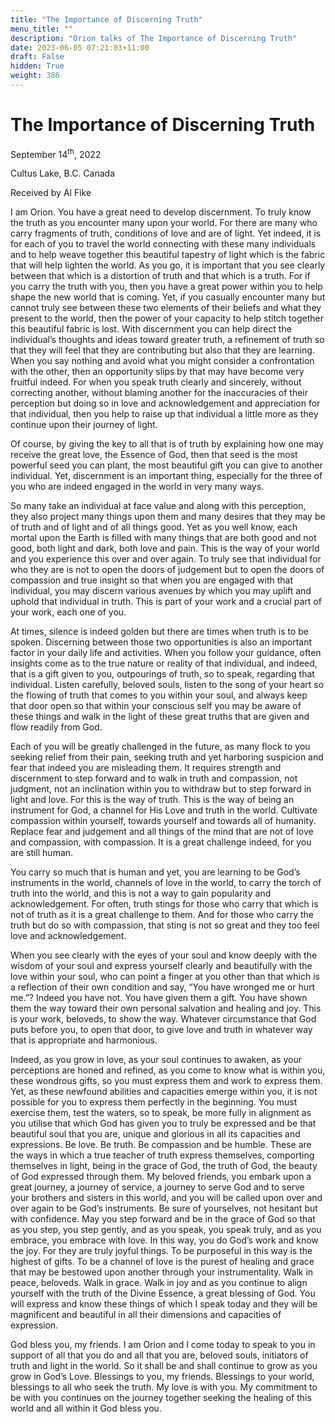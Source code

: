 ```yaml
---
title: "The Importance of Discerning Truth"
menu_title: ""
description: "Orion talks of The Importance of Discerning Truth"
date: 2023-06-05 07:21:03+11:00
draft: False
hidden: True
weight: 386
---
```

# The Importance of Discerning Truth

September 14<sup>th</sup>, 2022

Cultus Lake, B.C. Canada

Received by Al Fike   


I am Orion. You have a great need to develop discernment.  To truly know the truth as you encounter many upon your world. For there are many who carry fragments of truth, conditions of love and are of light. Yet indeed, it is for each of you to travel the world connecting with these many individuals and to help weave together this beautiful tapestry of light which is the fabric that will help lighten the world. As you go, it is important that you see clearly between that which is a distortion of truth and that which is a truth. For if you carry the truth with you, then you have a great power within you to help shape the new world that is coming. Yet, if you casually encounter many but cannot truly see between these two elements of their beliefs and what they present to the world, then the power of your capacity to help stitch together this beautiful fabric is lost. With discernment you can help direct the individual’s thoughts and ideas toward greater truth, a refinement of truth so that they will feel that they are contributing but also that they are learning. When you say nothing and avoid what you might consider a confrontation with the other, then an opportunity slips by that may have become very fruitful indeed. For when you speak truth clearly and sincerely, without correcting another, without blaming another for the inaccuracies of their perception but doing so in love and acknowledgement and appreciation for that individual, then you help to raise up that individual a little more as they continue upon their journey of light. 

Of course, by giving the key to all that is of truth by explaining how one may receive the great love, the Essence of God, then that seed is the most powerful seed you can plant, the most beautiful gift you can give to another individual. Yet, discernment is an important thing, especially for the three of you who are indeed engaged in the world in very many ways.

So many take an individual at face value and along with this perception, they also project many things upon them and many desires that they may be of truth and of light and of all things good. Yet as you well know, each mortal upon the Earth is filled with many things that are both good and not good, both light and dark, both love and pain. This is the way of your world and you experience this over and over again. To truly see that individual for who they are is not to open the doors of judgement but to open the doors of compassion and true insight so that when you are engaged with that individual, you may discern various avenues by which you may uplift and uphold that individual in truth. This is part of your work and a crucial part of your work, each one of you. 
 
At times, silence is indeed golden but there are times when truth is to be spoken. Discerning between those two opportunities is also an important factor in your daily life and activities. When you follow your guidance, often insights come as to the true nature or reality of that individual, and indeed, that is a gift given to you, outpourings of truth, so to speak, regarding that individual. Listen carefully, beloved souls, listen to the song of your heart so the flowing of truth that comes to you within your soul, and always keep that door open so that within your conscious self you may be aware of these things and walk in the light of these great truths that are given and flow readily from God.

Each of you will be greatly challenged in the future, as many flock to you seeking relief from their pain, seeking truth and yet harboring suspicion and fear that indeed you are misleading them. It requires strength and discernment to step forward and to walk in truth and compassion, not judgment, not an inclination within you to withdraw but to step forward in light and love. For this is the way of truth. This is the way of being an instrument for God, a channel for His Love and truth in the world. Cultivate compassion within yourself, towards yourself and towards all of humanity. Replace fear and judgement and all things of the mind that are not of love and compassion, with compassion. It is a great challenge indeed, for you are still human. 

You carry so much that is human and yet, you are learning to be God’s instruments in the world, channels of love in the world, to carry the torch of truth into the world, and this is not a way to gain popularity and acknowledgement. For often, truth stings for those who carry that which is not of truth as it is a great challenge to them. And for those who carry the truth but do so with compassion, that sting is not so great and they too feel love and acknowledgement. 

When you see clearly with the eyes of your soul and know deeply with the wisdom of your soul and express yourself clearly and beautifully with the love within your soul, who can point a finger at you other than that which is a reflection of their own condition and say, “You have wronged me or hurt me.”?  Indeed you have not. You have given them a gift. You have shown them the way toward their own personal salvation and healing and joy. This is your work, beloveds, to show the way. Whatever circumstance that God puts before you, to open that door, to give love and truth in whatever way that is appropriate and harmonious. 

Indeed, as you grow in love, as your soul continues to awaken, as your perceptions are honed and refined, as you come to know what is within you, these wondrous gifts, so you must express them and work to express them. Yet, as these newfound abilities and capacities emerge within you, it is not possible for you to express them perfectly in the beginning. You must exercise them, test the waters, so to speak, be more fully in alignment as you utilise that which God has given you to truly be expressed and be that beautiful soul that you are, unique and glorious in all its capacities and expressions. Be love. Be truth. Be compassion and be humble. These are the ways in which a true teacher of truth express themselves, comporting themselves in light, being in the grace of God, the truth of God, the beauty of God expressed through them. 
My beloved friends, you embark upon a great journey, a journey of service, a journey to serve God and to serve your brothers and sisters in this world, and you will be called upon over and over again to be God’s instruments. Be sure of yourselves, not hesitant but with confidence. May you step forward and be in the grace of God so that as you step, you step gently, and as you speak, you speak truly, and as you embrace, you embrace with love. In this way, you do God’s work and know the joy. For they are truly joyful things. To be purposeful in this way is the highest of gifts. To be a channel of love is the purest of healing and grace that may be bestowed upon another through your instrumentality. Walk in peace, beloveds. Walk in grace. Walk in joy and as you continue to align yourself with the truth of the Divine Essence, a great blessing of God. You will express and know these things of which I speak today and they will be magnificent and beautiful in all their dimensions and capacities of expression. 

God bless you, my friends. I am Orion and I come today to speak to you in support of all that you do and all that you are, beloved souls, initiators of truth and light in the world. So it shall be and shall continue to grow as you grow in God’s Love. Blessings to you, my friends. Blessings to your world, blessings to all who seek the truth. My love is with you. My commitment to be with you continues on the journey together seeking the healing of this world and all within it God bless you.